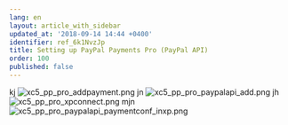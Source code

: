 ```yaml
---
lang: en
layout: article_with_sidebar
updated_at: '2018-09-14 14:44 +0400'
identifier: ref_6k1NvzJp
title: Setting up PayPal Payments Pro (PayPal API)
order: 100
published: false
---
```

kj
![xc5_pp_pro_addpayment.png]({{site.baseurl}}/attachments/ref_6k1NvzJp/xc5_pp_pro_addpayment.png)
jn
![xc5_pp_pro_paypalapi_add.png]({{site.baseurl}}/attachments/ref_6k1NvzJp/xc5_pp_pro_paypalapi_add.png)
jh
![xc5_pp_pro_xpconnect.png]({{site.baseurl}}/attachments/ref_6k1NvzJp/xc5_pp_pro_xpconnect.png)
mjn
![xc5_pp_pro_paypalapi_paymentconf_inxp.png]({{site.baseurl}}/attachments/ref_6k1NvzJp/xc5_pp_pro_paypalapi_paymentconf_inxp.png)
